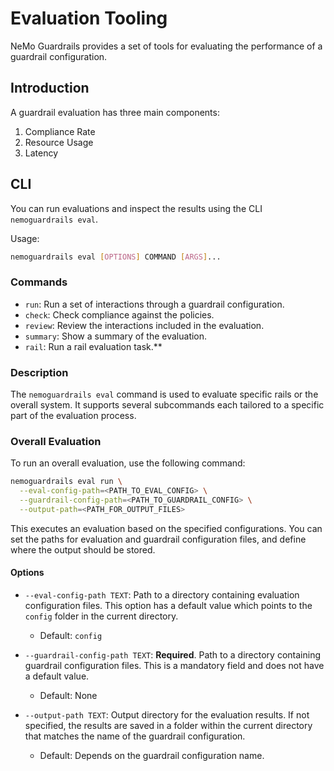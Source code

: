 # Evaluation Tooling

NeMo Guardrails provides a set of tools for evaluating the performance of a guardrail configuration.

## Introduction

A guardrail evaluation has three main components:
1. Compliance Rate
2. Resource Usage
3. Latency

## CLI

You can run evaluations and inspect the results using the CLI `nemoguardrails eval`.

Usage:
```bash
nemoguardrails eval [OPTIONS] COMMAND [ARGS]...
```

### Commands

- `run`: Run a set of interactions through a guardrail configuration.
- `check`: Check compliance against the policies.
- `review`: Review the interactions included in the evaluation.
- `summary`: Show a summary of the evaluation.
- `rail`: Run a rail evaluation task.**

### Description

The `nemoguardrails eval` command is used to evaluate specific rails or the overall system. It supports several subcommands each tailored to a specific part of the evaluation process.

### Overall Evaluation

To run an overall evaluation, use the following command:

```bash
nemoguardrails eval run \
  --eval-config-path=<PATH_TO_EVAL_CONFIG> \
  --guardrail-config-path=<PATH_TO_GUARDRAIL_CONFIG> \
  --output-path=<PATH_FOR_OUTPUT_FILES>
```

This executes an evaluation based on the specified configurations. You can set the paths for evaluation and guardrail configuration files, and define where the output should be stored.

#### Options

- `--eval-config-path TEXT`: Path to a directory containing evaluation configuration files. This option has a default value which points to the `config` folder in the current directory.
  - Default: `config`

- `--guardrail-config-path TEXT`: **Required**. Path to a directory containing guardrail configuration files. This is a mandatory field and does not have a default value.
  - Default: None

- `--output-path TEXT`: Output directory for the evaluation results. If not specified, the results are saved in a folder within the current directory that matches the name of the guardrail configuration.
  - Default: Depends on the guardrail configuration name.
